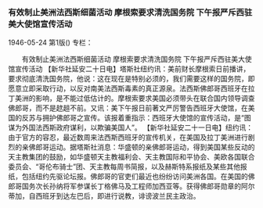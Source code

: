 ### 有效制止美洲法西斯细菌活动  摩根索要求清洗国务院  下午报严斥西驻美大使馆宣传活动

1946-05-24
第1版()
专栏：

　　有效制止美洲法西斯细菌活动
    摩根索要求清洗国务院
    下午报严斥西驻美大使馆宣传活动
    【新华社延安二十日电】塔斯社纽约讯：美前财长摩根索日前播讲，要求彻底清洗国务院，他说：这在现在是特别必须的，我们需要这样的国务院，即愿意立即采取行动，以反对南美法西斯毒素的真正源泉。法西斯佛郎哥西班牙在拉丁美洲的影响，是不能过低估计的。摩根索要求美国必须带头在联合国内领导调查佛郎哥，而不是趑趄不前。又讯：美下午报日前著文严厉警告西班牙大使馆，在美国的反苏与拥护佛郎哥之宣传。该报着重指示：西班牙大使馆的宣传活动，是“图谋为外国法西斯政府谋利，以欺骗美国人”。
    【新华社延安二十一日电】纽约讯：由于官方的容忍，最近数周来法西斯西班牙的宣传机关，在美国及拉丁美洲进行剧烈的亲佛郎哥运动。据塔斯社消息：华盛顿的亲佛郎哥运动，得到美国某些反动的天主教集团的鼓励，如华盛顿天主教福利会、天主教国际和平协会、美欧各国联合委员会、“哥伦布骑士”团、天主教每周书简报，以及赫斯特系报纸及某些其他报纸，包括纽约先驱论坛报。佛郎哥的官吏们最近也纷纷访问美洲各国。在美国的佛郎哥国务次长孙纳将军参谋长丁格佛马及工程师加西亚等。获得佛郎哥勋章的阿尔蒂加，自西班牙到达左巴后，即进行说教，诽谤波兰民主政治。
